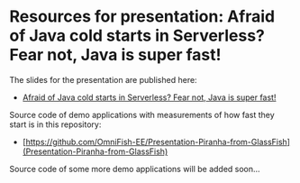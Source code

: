 # Resources for presentation: Afraid of Java cold starts in Serverless? Fear not, Java is super fast!

The slides for the presentation are published here: 

* [Afraid of Java cold starts in Serverless? Fear not, Java is super fast!](https://speakerdeck.com/omnifish/superfast-java)

Source code of demo applications with measurements of how fast they start is in this repository: 

* [https://github.com/OmniFish-EE/Presentation-Piranha-from-GlassFish](Presentation-Piranha-from-GlassFish)

Source code of some more demo applications will be added soon...
